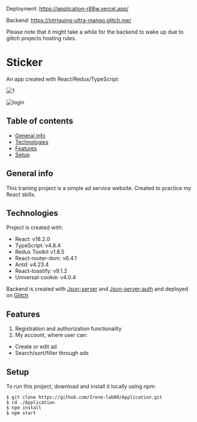 Deployment: https://application-r88w.vercel.app/

Backend: https://intriguing-ultra-mango.glitch.me/

Please note that it might take a while for the backend to wake up due to glitch projects hosting rules.

# Sticker
An app created with React/Redux/TypeScript

![1](https://user-images.githubusercontent.com/70843828/229290007-96fea495-56b1-4512-9a99-7febec01451c.gif)

![login](https://user-images.githubusercontent.com/70843828/229290512-bdb1594b-91b2-4bf5-aefe-d6a6f20625b3.gif)


## Table of contents
* [General info](#general-info)
* [Technologies](#technologies)
* [Features](#features)
* [Setup](#setup)

## General info
This training project is a simple ad service website. Created to practice my React skills.

## Technologies
Project is created with:
* React: v18.2.0
* TypeScript: v4.8.4
* Redux Toolkit v1.8.5
* React-router-dom: v6.4.1
* Antd: v4.23.4
* React-toastify: v9.1.2
* Universal-cookie: v4.0.4

Backend is created with [Json-server](https://github.com/typicode/json-server) and [Json-server-auth](https://github.com/jeremyben/json-server-auth) and deployed on [Glitch](https://glitch.com)


## Features
1. Registration and authorization functionality
2. My account, where user can:
  * Create or edit ad
  * Search/sort/filter through ads
  
  

## Setup
To run this project, download and install it locally using npm:

```
$ git clone https://github.com/Irene-lab80/Application.git
$ cd ./Application
$ npm install
$ npm start
```
